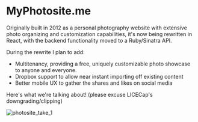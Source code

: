 # MyPhotosite.me

Originally built in 2012 as a personal photography website with extensive photo organizing and customization capabilities, it's now being rewritten in React, with the backend functionality moved to a Ruby/Sinatra API.

During the rewrite I plan to add:
- Multitenancy, providing a free, uniquely customizable photo showcase to anyone and everyone.
- Dropbox support to allow near instant importing off existing content
- Better mobile UX to gather the shares and likes on social media

Here's what we're talking about! (please excuse LICECap's downgrading/clipping)

![photosite_take_1](https://cloud.githubusercontent.com/assets/1637554/22920161/75ee6266-f248-11e6-9e24-8059c11dfb6a.gif)
